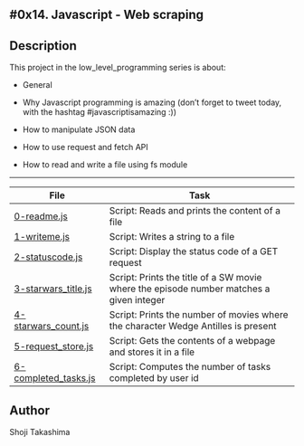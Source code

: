 #0x14. Javascript - Web scraping
---
## Description

This project in the low_level_programming series is about:

* General

* Why Javascript programming is amazing (don’t forget to tweet today, with the hashtag #javascriptisamazing :))

* How to manipulate JSON data

* How to use request and fetch API

* How to read and write a file using fs module

---
File|Task
---|---
[0-readme.js](./0-readme.js) | Script: Reads and prints the content of a file
[1-writeme.js](./1-writeme.js) | Script: Writes a string to a file
[2-statuscode.js](./2-statuscode.js) | Script: Display the status code of a GET request
[3-starwars_title.js](./3-starwars_title.js) | Script: Prints the title of a SW movie where the episode number matches a given integer
[4-starwars_count.js](./4-starwars_count.js) | Script: Prints the number of movies where the character Wedge Antilles is present
[5-request_store.js](./5-request_store.js) | Script: Gets the contents of a webpage and stores it in a file
[6-completed_tasks.js](./6-completed_tasks.js) | Script: Computes the number of tasks completed by user id

## Author
 Shoji Takashima
